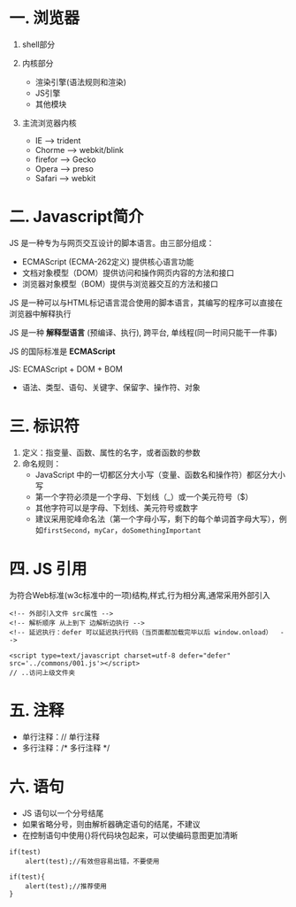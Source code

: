 # 一. 浏览器

1. shell部分

2. 内核部分
    - 渲染引擎(语法规则和渲染)
    - JS引擎
    - 其他模块
    
3. 主流浏览器内核
    - IE --> trident
    - Chorme --> webkit/blink
    - firefor --> Gecko
    - Opera --> preso
    - Safari --> webkit

# 二. Javascript简介
JS 是一种专为与网页交互设计的脚本语言。由三部分组成：

- ECMAScript  (ECMA-262定义)  提供核心语言功能
- 文档对象模型（DOM）提供访问和操作网页内容的方法和接口
- 浏览器对象模型（BOM）提供与浏览器交互的方法和接口

JS 是一种可以与HTML标记语言混合使用的脚本语言，其编写的程序可以直接在浏览器中解释执行

JS 是一种 **解释型语言** (预编译、执行), 跨平台, 单线程(同一时间只能干一件事)

JS 的国际标准是 **ECMAScript**

JS: ECMAScript + DOM + BOM

- 语法、类型、语句、关键字、保留字、操作符、对象

# 三. 标识符

1. 定义：指变量、函数、属性的名字，或者函数的参数
2. 命名规则：
    - JavaScript 中的一切都区分大小写（变量、函数名和操作符）都区分大小写
    - 第一个字符必须是一个字母、下划线（_）或一个美元符号（$）
    - 其他字符可以是字母、下划线、美元符号或数字
    - 建议采用驼峰命名法（第一个字母小写，剩下的每个单词首字母大写），例如`firstSecond`，`myCar`，`doSomethingImportant`

# 四. JS 引用

为符合Web标准(w3c标准中的一项)结构,样式,行为相分离,通常采用外部引入

```
<!-- 外部引入文件 src属性 -->
<!-- 解析顺序 从上到下 边解析边执行 -->
<!-- 延迟执行：defer 可以延迟执行代码（当页面都加载完毕以后 window.onload）  -->

<script type=text/javascript charset=utf-8 defer="defer" src='../commons/001.js'></script>
// ..访问上级文件夹
```
# 五. 注释

- 单行注释：// 单行注释
- 多行注释：/* 多行注释 */

# 六. 语句

- JS 语句以一个分号结尾
- 如果省略分号，则由解析器确定语句的结尾，不建议
- 在控制语句中使用{}将代码块包起来，可以使编码意图更加清晰

```JS
if(test)
	alert(test);//有效但容易出错，不要使用

if(test){
	alert(test);//推荐使用
}
```
